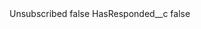 <?xml version="1.0" encoding="UTF-8"?>
<CustomMetadata xmlns="http://soap.sforce.com/2006/04/metadata" xmlns:xsi="http://www.w3.org/2001/XMLSchema-instance" xmlns:xsd="http://www.w3.org/2001/XMLSchema">
    <label>Unsubscribed</label>
    <protected>false</protected>
    <values>
        <field>HasResponded__c</field>
        <value xsi:type="xsd:boolean">false</value>
    </values>
</CustomMetadata>
